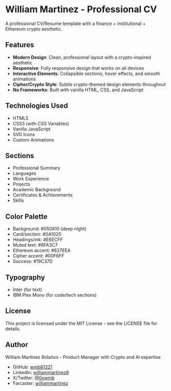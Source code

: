 # William Martinez - Professional CV

A professional CV/Resume template with a finance + institutional + Ethereum crypto aesthetic.

## Features

- **Modern Design**: Clean, professional layout with a crypto-inspired aesthetic
- **Responsive**: Fully responsive design that works on all devices
- **Interactive Elements**: Collapsible sections, hover effects, and smooth animations
- **Cipher/Crypto Style**: Subtle crypto-themed design elements throughout
- **No Frameworks**: Built with vanilla HTML, CSS, and JavaScript

## Technologies Used

- HTML5
- CSS3 (with CSS Variables)
- Vanilla JavaScript
- SVG Icons
- Custom Animations

## Sections

- Professional Summary
- Languages
- Work Experience
- Projects
- Academic Background
- Certificates & Achievements
- Skills

## Color Palette

- Background: #050810 (deep night)
- Card/section: #0A1020
- Headings/ink: #E6ECFF
- Muted text: #8FA3C7
- Ethereum accent: #627EEA
- Cipher accent: #00F6FF
- Success: #19C37D

## Typography

- Inter (for text)
- IBM Plex Mono (for code/tech sections)

## License

This project is licensed under the MIT License - see the LICENSE file for details.

## Author

William Martinez Bolaños - Product Manager with Crypto and AI expertise

- GitHub: [wmb81321](https://github.com/wmb81321)
- LinkedIn: [williammartinez8](https://linkedin.com/in/williammartinez8)
- X/Twitter: [@0xwmb](https://twitter.com/0xwmb)
- Farcaster: [williammartinez](https://warpcast.com/williammartinez)